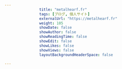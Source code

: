 ---
                title: "metalhearf.fr"
                tags: [ブログ, 個人サイト]
                externalUrl: "https://metalhearf.fr"
                weight: 105
                showDate: false
                showAuthor: false
                showReadingTime: false
                showEdit: false
                showLikes: false
                showViews: false
                layoutBackgroundHeaderSpace: false
                ---

